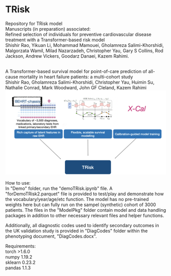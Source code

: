 # TRisk
Repository for TRisk model<br/>
Manuscripts (in preparation) associated: <br/>
Refined selection of individuals for preventive cardiovascular disease treatment with a Transformer-based risk model<br/>
Shishir Rao, Yikuan Li, Mohammad Mamouei, Gholamreza Salimi-Khorshidi, Malgorzata Wamil, Milad Nazarzadeh, Christopher Yau, Gary S Collins, Rod Jackson, Andrew Vickers, Goodarz Danaei, Kazem Rahimi.<br/><br/>

A Transformer-based survival model for point-of-care prediction of all-cause mortality in heart failure patients: a multi-cohort study<br/>
Shishir Rao, Gholamreza Salimi-Khorshidi, Christopher Yau, Huimin Su, Nathalie Conrad, Mark Woodward, John GF Cleland, Kazem Rahimi<br/>
![Screenshot](triskmodel.png)

How to use:<br/>
In "Demo" folder, run the "demoTRisk.ipynb" file. A "forDemoTRisk2.parquet" file is provided to test/play and demonstrate how the vocabulary/year/age/etc function. The model has no pre-trained weights here but can fully run on the sampel (synthetic) cohort of 3000 patients. The files in the "ModelPkg" folder contain model and data handling packages in addition to other necessary relevant files and helper functions.<br/>

Additionally, all diagnostic codes used to identify secondary outcomes in the UK validation study is provided in "DiagCodes" folder within the phenotyping document, "DiagCodes.docx".

Requirements:<br/>
torch >1.6.0<br/>
numpy 1.19.2<br/>
sklearn 0.23.2<br/>
pandas 1.1.3<br/>
<br/>
